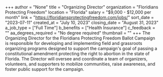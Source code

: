 +++
author = "None"
title = "Organizing Director"
organization = "Floridians Protecting Freedom"
location = "Florida"
salary = "$9,000 - $12,000 per month"
link = "https://floridiansprotectingfreedom.com/jobs/"
sort_date = "2023-07-11"
created_at = "July 10, 2023"
closing_date = "August 31, 2023"
a_job_type = ["Full Time"]
b_benefits = ["Health Insurance"]
c_feedback = ""
aa_degrees_required = "No degree required"
thumbnail = ""
+++
The Organizing Director for the Floridians Protecting Freedom Ballot Campaign is responsible for developing and implementing field and grassroots organizing programs designed to support the campaign's goal of passing a constitutional amendment protecting the right to abortion in the state of Florida. The Director will oversee and coordinate a team of organizers, volunteers, and supporters to mobilize communities, raise awareness, and foster public support for the campaign.